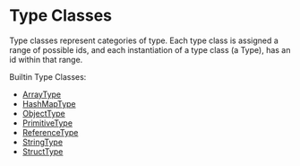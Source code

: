 # Type Classes

Type classes represent categories of type. Each type class is assigned a range of possible ids, and each instantiation of a type class (a Type), has an id within that range.

Builtin Type Classes:

* [ArrayType](./array-type/README.md)
* [HashMapType](./hash-map-type/README.md)
* [ObjectType](./object-type/README.md)
* [PrimitiveType](./primitive-type/README.md)
* [ReferenceType](./reference-type/README.md)
* [StringType](./string-type/README.md)
* [StructType](./struct-type/README.md)
